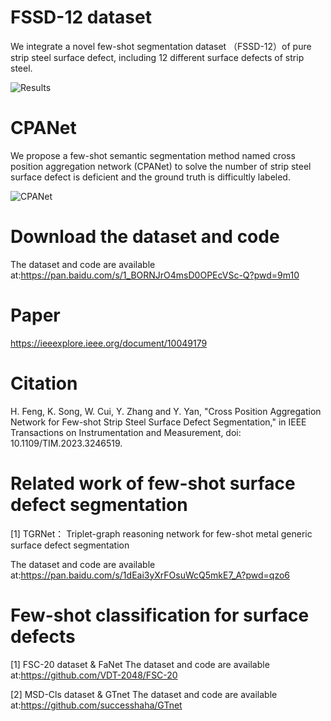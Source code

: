 # FSSD-12 dataset
We integrate a novel few-shot segmentation dataset （FSSD-12）of pure strip steel surface defect, including 12 different surface defects of strip steel.


![Results](https://user-images.githubusercontent.com/101933818/218291524-dbd5a168-ca6e-42ea-a673-05688ba0144c.png)

# CPANet
We propose a few-shot semantic segmentation method named cross position aggregation network (CPANet) to solve the number of strip steel surface defect is deficient and the ground truth is difficultly labeled.

![CPANet](https://user-images.githubusercontent.com/101933818/218291535-c1c24879-b36f-4b47-b16c-bdc08cabf92c.png)


# Download the dataset and code
The dataset and code are available at:https://pan.baidu.com/s/1_BORNJrO4msD0OPEcVSc-Q?pwd=9m10 

# Paper 
https://ieeexplore.ieee.org/document/10049179

# Citation
H. Feng, K. Song, W. Cui, Y. Zhang and Y. Yan, "Cross Position Aggregation Network for Few-shot Strip Steel Surface Defect Segmentation," in IEEE Transactions on Instrumentation and Measurement, doi: 10.1109/TIM.2023.3246519.

# Related work of few-shot surface defect segmentation
[1] TGRNet：
Triplet-graph reasoning network for few-shot metal generic surface defect segmentation

The dataset and code are available at:https://pan.baidu.com/s/1dEai3yXrFOsuWcQ5mkE7_A?pwd=qzo6 



# Few-shot classification for surface defects
[1] FSC-20 dataset & FaNet
The dataset and code are available at:https://github.com/VDT-2048/FSC-20

[2] MSD-Cls dataset & GTnet
The dataset and code are available at:https://github.com/successhaha/GTnet
